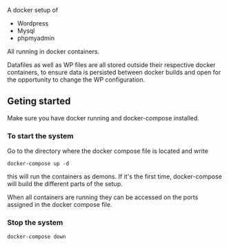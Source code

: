 A docker setup of
- Wordpress
- Mysql
- phpmyadmin

All running in docker containers.

Datafiles as well as WP files are all stored outside their respective docker containers, to ensure data is persisted between docker builds and open for the opportunity to change the WP configuration.

## Geting started

Make sure you have docker running and docker-compose installed.

### To start the system

Go to the directory where the docker compose file is located and write

```
docker-compose up -d

```

this will run the containers as demons. If it's the first time, docker-compose will build the different parts of the setup.

When all containers are running they can be accessed on the ports assigned in the docker compose file.



### Stop the system

```
docker-compose down

```

